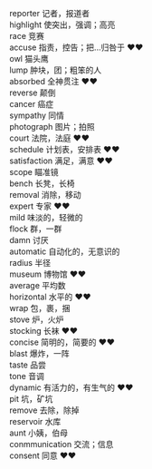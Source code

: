 reporter 记者，报道者  
highlight 使突出，强调；高亮  
race 竞赛  
accuse 指责，控告；把...归咎于 &hearts;&hearts;  
owl 猫头鹰  
lump 肿块，团；粗笨的人  
absorbed 全神贯注 &hearts;&hearts;    
reverse 颠倒  
cancer 癌症  
sympathy 同情  
photograph 图片；拍照  
court 法院，法庭 &hearts;&hearts;  
schedule 计划表，安排表  &hearts;&hearts;  
satisfaction 满足，满意  &hearts;&hearts;  
scope 瞄准镜  
bench 长凳，长椅  
removal 消除，移动  
expert 专家  &hearts;&hearts;  
mild 味淡的，轻微的  
flock 群，一群  
damn 讨厌  
automatic 自动化的，无意识的    
radius 半径  
museum 博物馆 &hearts;&hearts;  
average 平均数  
horizontal 水平的 &hearts;&hearts;  
wrap 包，裹，捆  
stove 炉，火炉  
stocking 长袜 &hearts;&hearts;  
concise 简明的，简要的 &hearts;&hearts;  
blast 爆炸，一阵  
taste 品尝  
tone 音调  
dynamic 有活力的，有生气的 &hearts;&hearts;  
pit 坑，矿坑  
remove 去除，除掉  
reservoir 水库  
aunt 小姨，伯母  
conmmunication 交流；信息  
consent 同意 &hearts;&hearts;  
